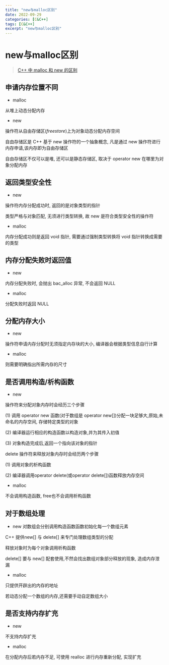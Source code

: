 ```yaml
---
title: "new与malloc区别"
date: 2022-09-29
categories: [C&C++]
tags: [C&C++]
excerpt: "new与malloc区别"
---
```


# new与malloc区别

> [C++ 中 malloc 和 new 的区别](https://murphypei.github.io/blog/2021/03/malloc-new-diff.html)

## 申请内存位置不同

- malloc

从堆上动态分配内存

- new

操作符从自由存储区($free store$)上为对象动态分配内存空间

自由存储区是 C++ 基于 new 操作符的一个抽象概念, 凡是通过 new 操作符进行内存申请,该内存即为自由存储区

自由存储区不仅可以是堆, 还可以是静态存储区, 取决于 operator new 在哪里为对象分配内存


## 返回类型安全性

- new 

操作符内存分配成功时, 返回的是对象类型的指针

类型严格与对象匹配, 无须进行类型转换, 故 new 是符合类型安全性的操作符

- malloc

内存分配成功则是返回 void 指针, 需要通过强制类型转换将 void 指针转换成需要的类型

## 内存分配失败时返回值

- new

内存分配失败时, 会抛出 bac_alloc 异常, 不会返回 NULL

- malloc

分配失败时返回 NULL

## 分配内存大小

- new

操作符申请内存分配时无须指定内存块的大小, 编译器会根据类型信息自行计算

- malloc

则需要明确指出所需内存的尺寸

## 是否调用构造/析构函数

- new

操作符来分配对象内存时会经历三个步骤

(1) 调用 operator new 函数(对于数组是 operator new[])分配一块足够大,原始,未命名的内存空间, 存储特定类型的对象

(2) 编译器运行相应的构造函数以构造对象,并为其传入初值

(3) 对象构造完成后,返回一个指向该对象的指针

delete 操作符来释放对象内存时会经历两个步骤

(1) 调用对象的析构函数

(2) 编译器调用operator delete(或operator delete[])函数释放内存空间

- malloc

不会调用构造函数, free也不会调用析构函数

## 对于数组处理

- new 对数组会分别调用构造函数函数初始化每一个数组元素

C++ 提供new[] 与 delete[] 来专门处理数组类型的分配

释放对象时为每个对象调用析构函数

delete[] 要与 new[] 配套使用,不然会找出数组对象部分释放的现象, 造成内存泄漏

- malloc

只提供开辟出的内存的地址

若动态分配一个数组的内存,还需要手动自定数组大小

## 是否支持内存扩充

- new

不支持内存扩充

- malloc

在分配内存后若内存不足, 可使用 realloc 进行内存重新分配, 实现扩充